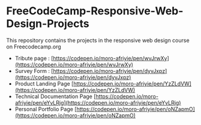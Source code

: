 # FreeCodeCamp-Responsive-Web-Design-Projects

This repository contains the projects in the responsive web design course on Freecodecamp.org 

* Tribute page : [https://codepen.io/moro-afriyie/pen/wvJrwXy](https://codepen.io/moro-afriyie/pen/wvJrwXy)
* Survey Form : [https://codepen.io/moro-afriyie/pen/dyvJxpz](https://codepen.io/moro-afriyie/pen/dyvJxpz)
* Product Landing Page  [https://codepen.io/moro-afriyie/pen/YzZLdVW](https://codepen.io/moro-afriyie/pen/YzZLdVW)
* Technical Documentation Page [https://codepen.io/moro-afriyie/pen/eYvLRjg](https://codepen.io/moro-afriyie/pen/eYvLRjg)
* Personal Portfolio Page [https://codepen.io/moro-afriyie/pen/oNZapmO](https://codepen.io/moro-afriyie/pen/oNZapmO)


